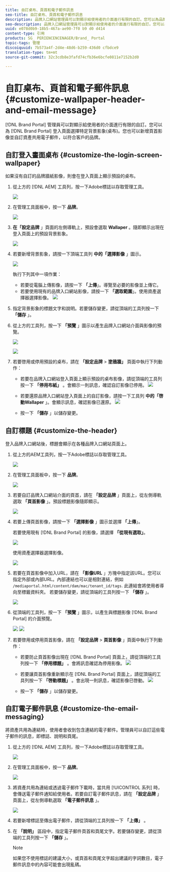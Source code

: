 ```yaml
---
title: 自訂桌布、頁首和電子郵件訊息
seo-title: 自訂桌布、頁首和電子郵件訊息
description: 品牌入口網站管理員可以對顯示給使用者的介面進行有限的自訂。您可以為品牌入口網站登入頁面選擇特定背景影象(桌布)。您也可以新增頁首影像並自訂資產共用電子郵件，以符合客戶的品牌。
seo-description: 品牌入口網站管理員可以對顯示給使用者的介面進行有限的自訂。您可以為品牌入口網站登入頁面選擇特定背景影象(桌布)。您也可以新增頁首影像並自訂資產共用電子郵件，以符合客戶的品牌。
uuid: e078d0b9-18b5-467a-ae90-7f0 b9 d0 d414
content-type: 引用
products: SG_ PERIENCENCENAGER/Brand_ Portal
topic-tags: 管理
discoiquuid: 7b573a4f-2d4e-48d6-b259-436d0 cfbdce9
translation-type: tm+mt
source-git-commit: 32c3cdb8e3fafd74cfb36e6bcfe0811e7152b2d0

---
```



# 自訂桌布、頁首和電子郵件訊息 {#customize-wallpaper-header-and-email-message}

[!DNL Brand Portal] 管理員可以對顯示給使用者的介面進行有限的自訂。您可以為 [!DNL Brand Portal] 登入頁面選擇特定背景影象(桌布)。您也可以新增頁首影像並自訂資產共用電子郵件，以符合客戶的品牌。

## 自訂登入畫面桌布 {#customize-the-login-screen-wallpaper}

如果沒有自訂的品牌牆紙影像，則會在登入頁面上顯示預設的桌布。

1. 從上方的 [!DNL AEM] 工具列，按一下Adobe標誌以存取管理工具。

   ![](assets/aemlogo.png)

2. 在管理工具面板中，按一下 **品牌**。

   ![](assets/admin-tools-panel-10.png)

3. **在「設定品牌** 」頁面的左側導軌上，預設會選取 **Wallaper** 。隨即顯示出現在登入頁面上的預設背景影象。

   ![](assets/default_wallpaper.png)

4. 若要新增背景影象，請按一下頂端工具列 **中的「選擇影像** 」圖示。

   ![](assets/choose_wallpaperimage.png)

   執行下列其中一項作業：

   * 若要從電腦上傳影像，請按一下 **「上傳**」。導覽至必要的影像並上傳它。
   * 若要使用現有的品牌入口網站影像，請按一下 **「選取範圍**」。使用資產選擇器選擇影像。
   ![](assets/asset-picker.png)

5. 指定背景影象的標題文字和說明。若要儲存變更，請從頂端的工具列按一下 **「儲存** 」。

6. 從上方的工具列，按一下 **「預覽** 」圖示以產生品牌入口網站介面與影像的預覽。

   ![](assets/chlimage_1.png)

   ![](assets/custom-wallpaper-preview.png)

7. 若要啓用或停用預設的桌布，請在 **「設定品牌** &gt; **塗鴉牆」** 頁面中執行下列動作：

   * 若要在品牌入口網站登入頁面上顯示預設的桌布影像，請從頂端的工具列按一下 **「停用布紙」** 。會顯示一則訊息，確認自訂影像已停用。
   ![](assets/chlimage_1-1.png)

   * 若要還原品牌入口網站登入頁面上的自訂影像，請按一下工具列 **中的「啓動Wallaper** 」。會顯示訊息，確認影像已還原。
   ![](assets/chlimage_1-2.png)

   * 按一下 **「儲存** 」以儲存變更。



## 自訂標題 {#customize-the-header}

登入品牌入口網站後，標題會顯示在各種品牌入口網站頁面上。

1. 從上方的AEM工具列，按一下Adobe標誌以存取管理工具。

   ![](assets/aemlogo.png)

2. 在管理工具面板中，按一下 **品牌**。

   ![](assets/admin-tools-panel-11.png)

3. 若要自訂品牌入口網站介面的頁首，請在 **「設定品牌** 」頁面上，從左側導軌選取 **「頁首影像** 」。預設標題影像隨即顯示。

   ![](assets/default-header.png)

4. 若要上傳頁首影像，請按一下 **「選擇影像** 」圖示並選擇 **「上傳**」。

   若要使用現有 [!DNL Brand Portal] 的影像，請選擇 **「從現有選取」**。

   ![](assets/choose_wallpaperimage-1.png)

   使用資產選擇器選擇影像。

   ![](assets/asset-picker-header.png)

5. 若要在頁首影像中加入URL，請在 **「影像URL** 」方塊中指定該URL。您可以指定外部或內部URL。內部連結也可以是相對連結，例如
   `/mediaportal.html/content/dam/mac/tenant_id/tags`.
此連結會將使用者導向至標籤資料夾。
若要儲存變更，請從頂端的工具列按一下 **「儲存** 」。

   ![](assets/configure_brandingheaderimageurl.png)

6. 從頂端的工具列，按一下 **「預覽** 」圖示，以產生與標題影像 [!DNL Brand Portal] 的介面預覽。

   ![](assets/chlimage_1-3.png)
   ![](assets/custom_header_preview.png)

7. 若要啓用或停用頁首影像，請在 **「設定品牌** &gt; **頁首影像** 」頁面中執行下列動作：

   * 若要防止頁首影像出現在 [!DNL Brand Portal] 頁面上，請從頂端的工具列按一下 **「停用標題」** 。會將訊息確認為停用影像。
   ![](assets/chlimage_1-4.png)

   * 若要讓頁首影像重新顯示在 [!DNL Brand Portal] 頁面上，請從頂端的工具列按一下 **「啓動標題」** 。會出現一則訊息，確認影像已啓動。
   ![](assets/chlimage_1-5.png)

   * 按一下 **「儲存** 」以儲存變更。



## 自訂電子郵件訊息 {#customize-the-email-messaging}

將資產共用為連結時，使用者會收到包含連結的電子郵件。管理員可以自訂這些電子郵件的訊息，即標誌、說明和頁尾。

1. 從上方的 [!DNL AEM] 工具列，按一下Adobe標誌以存取管理工具。

   ![](assets/aemlogo.png)

2. 在管理工具面板中，按一下 **品牌**。

   ![](assets/admin-tools-panel-12.png)

3. 將資產共用為連結或透過電子郵件下載時，當共用 [!UICONTROL 系列] 時，會傳送電子郵件通知給使用者。若要自訂電子郵件訊息，請在 **「設定品牌** 」頁面上，從左側導軌選取 **「電子郵件訊息** 」。

   ![](assets/configure-branding-page-email.png)

4. 若要新增標誌至傳出電子郵件，請從頂端的工具列按一下 **「上傳」** 。

5. 在 **「說明」** 區段中，指定電子郵件頁首和頁尾文字。若要儲存變更，請從頂端的工具列按一下 **「儲存** 」。

   >[!NOTE]
   >
   >如果您不使用標誌的建議大小，或頁首和頁尾文字超出建議的字詞數目，電子郵件訊息中的內容可能會出現亂碼。
